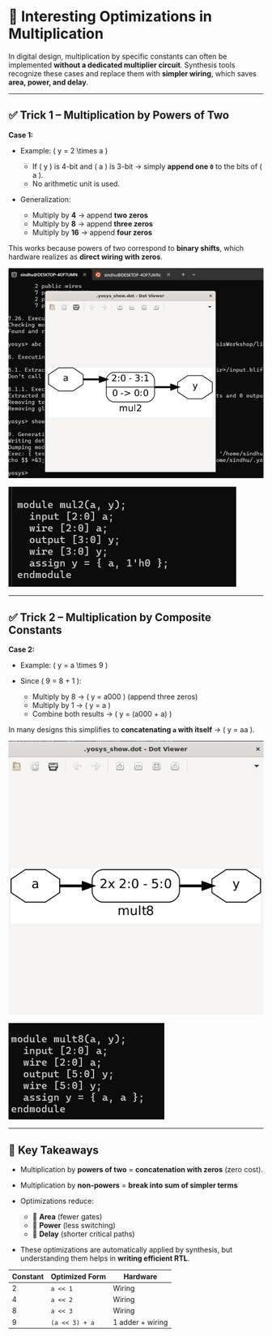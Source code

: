 

# 🎯 Interesting Optimizations in Multiplication

In digital design, multiplication by specific constants can often be implemented **without a dedicated multiplier circuit**.
Synthesis tools recognize these cases and replace them with **simpler wiring**, which saves **area, power, and delay**.

---

## ✅ Trick 1 – Multiplication by Powers of Two

**Case 1:**

* Example: ( y = 2 \times a )

  * If ( y ) is 4-bit and ( a ) is 3-bit → simply **append one `0`** to the bits of ( a ).
  * No arithmetic unit is used.

* Generalization:

  * Multiply by **4** → append **two zeros**
  * Multiply by **8** → append **three zeros**
  * Multiply by **16** → append **four zeros**

This works because powers of two correspond to **binary shifts**, which hardware realizes as **direct wiring with zeros**.


![Power-of-Two Trick](schm2.png)

![Netlist View](net2.png)

---

## ✅ Trick 2 – Multiplication by Composite Constants

**Case 2:**

* Example: ( y = a \times 9 )
* Since ( 9 = 8 + 1 ):

  * Multiply by 8 → ( y = a000 ) (append three zeros)
  * Multiply by 1 → ( y = a )
  * Combine both results → ( y = (a000 + a) )

In many designs this simplifies to **concatenating `a` with itself** → ( y = aa ).


![Decomposition Trick](schm8.png)

![Synthesis Result](net8.png)

---

## 🔎 Key Takeaways

* Multiplication by **powers of two** = **concatenation with zeros** (zero cost).
* Multiplication by **non-powers** = **break into sum of simpler terms** 
* Optimizations reduce:

  * 🔹 **Area** (fewer gates)
  * 🔹 **Power** (less switching)
  * 🔹 **Delay** (shorter critical paths)
* These optimizations are automatically applied by synthesis, but understanding them helps in **writing efficient RTL**.

| Constant | Optimized Form | Hardware         |
| -------- | -------------- | ---------------- |
| 2        | `a << 1`       | Wiring           |
| 4        | `a << 2`       | Wiring           |
| 8        | `a << 3`       | Wiring           |
| 9        | `(a << 3) + a` | 1 adder + wiring |
